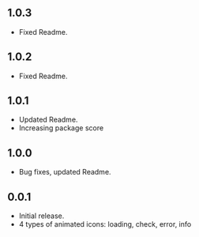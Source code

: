 ## 1.0.3

- Fixed Readme.

## 1.0.2

- Fixed Readme.

## 1.0.1

- Updated Readme.
- Increasing package score

## 1.0.0

- Bug fixes, updated Readme.

## 0.0.1

- Initial release.
- 4 types of animated icons: loading, check, error, info
